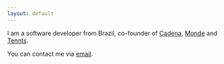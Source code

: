 ```yaml
---
layout: default
---
```


I am a software developer from Brazil, co-founder of [Cadena](https://cadena.com.br), [Monde](https://monde.com.br) and [Tennts](https://tennts.com).

You can contact me via [email](mailto:eu@ericksasse.com).



